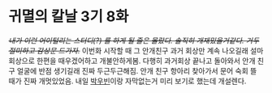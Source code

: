 # 귀멸의 칼날 3기 8화
~~_내가 이런 어이털리는 스터디(?) 를 하게 될 줄은 몰랐다.
솔직히 개재밌을거같다. 거두절미하고 감상문 드가자._~~
이번화 시작할 때 그 안개친구 과거 회상만 계속 나오길래 설마 회상으로 한편을 때우겠어하고 개불안하게봄. 다행히 과거회상 끝나고 돌아와서 안개 친구 얼굴에 반점 생기길래 진짜 두근두근해짐. 안개 친구 항아리 찾아가서 문어 숙회 뜰 때가 진짜 개멋있었음. 내일 [박우빈](https://github.com/Ubinquitous)이랑 자막없는거 미리 보기로 했는데 개설렌다. 